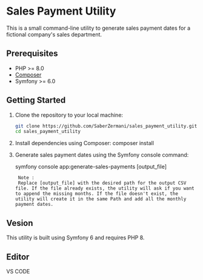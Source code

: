 # Sales Payment Utility

This is a small command-line utility to generate sales payment dates for a fictional company's sales department.

## Prerequisites

- PHP >= 8.0
- [Composer](https://getcomposer.org/)
- Symfony >= 6.0

## Getting Started

1. Clone the repository to your local machine:

   ```bash
   git clone https://github.com/SaberZermani/sales_payment_utility.git
   cd sales_payment_utility

2. Install dependencies using Composer:
    composer install

3. Generate sales payment dates using the Symfony console command:

    symfony console app:generate-sales-payments [output_file]

        Note :
        Replace [output_file] with the desired path for the output CSV file. If the file already exists, the utility will ask if you want to append the missing months. If the file doesn't exist, the utility will create it in the same Path and add all the monthly payment dates.

## Vesion

This utility is built using Symfony 6 and requires PHP 8.

## Editor

VS CODE
